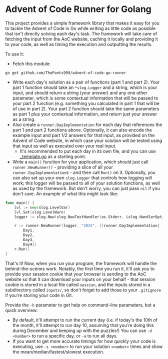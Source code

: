 # Advent of Code Runner for Golang
This project provides a simple framework library that makes it easy for you to tackle the Advent of Code in Go while writing as little code as possible that isn't directly solving each day's task. The framework will take care of fetching the input from the AoC website, caching it locally and providing it to your code, as well as timing the execution and outputting the results.

To use it:
* Fetch this module:

`go get github.com/ThePants999/advent-of-code-go-runner`

* Write each day's solution as a pair of functions (part 1 and part 2). Your part 1 function should take an `*slog.Logger` and a string, which is your input, and should return a string (your answer) and any one other parameter, which is some contextual information that will be passed to your part 2 function (e.g. something you calculated in part 1 that will be of use in part 2). Your part 2 function should take the same parameters as part 1 plus your contextual information, and return just your answer as a string.
* Also create a `runner.DayImplementation` for each day that references the part 1 and part 2 functions above. Optionally, it can also encode the example input and part 1/2 answers for that input, as provided on the Advent of Code website, in which case your solution will be tested using that input as well as executed over your real input.
  * It's recommended to put each day in its own file, and you can use [_template.go](_template.go) as a starting point.
* Write a `main()` function for your application, which should just call `runner.NewRunner()` - providing a slice of all your `runner.DayImplementation`s - and then call `Run()` on it. Optionally, you can also set up your own `slog.Logger` that controls how logging will work; this logger will be passed to all of your solution functions, as well as used by the framework. But don't worry, you can just pass `nil` if you don't care. An example of what this might look like:

```go
func main() {
	lvl := new(slog.LevelVar)
	lvl.Set(slog.LevelWarn)
	logger := slog.New(slog.NewTextHandler(os.Stderr, &slog.HandlerOptions{Level: lvl}))

	r := runner.NewRunner(logger, "2024", []runner.DayImplementation{
		Day1,
		Day2,
		Day3,
		Day4})
	r.Run()
}
```

That's it! Now, when you run your program, the framework will handle the behind-the-scenes work. Notably, the first time you run it, it'll ask you to provide your session cookie that your browser is sending to the AoC website so that it can download your inputs on your behalf - that session cookie is stored in a local file called `session`, and the inputs stored in a subdirectory called `inputs/`, so don't forget to add those to your `.gitignore` if you're storing your code in Git.

Provide the `-h` parameter to get help on command-line parameters, but a quick overview:
* By default, it'll attempt to run the current day (i.e. if today's the 10th of the month, it'll attempt to run day 10, assuming that you're doing this during December and keeping up with the puzzles!) You can use `-d <number>` to run a specific day, or `-a` to run all days.
* If you want to get more accurate timings for how quickly your code is executing, use `-s <number>` to run your solution `<number>` times and show the mean/median/fastest/slowest execution.